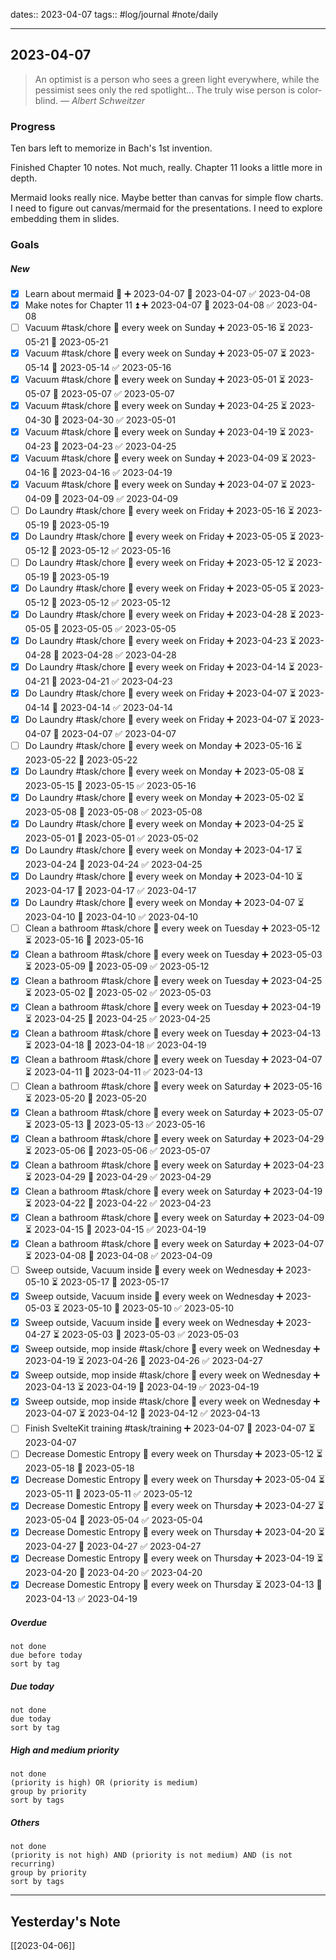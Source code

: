 dates:: 2023-04-07
tags:: #log/journal #note/daily 

---
## 2023-04-07

> An optimist is a person who sees a green light everywhere, while the pessimist sees only the red spotlight... The truly wise person is color-blind.
> — <cite>Albert Schweitzer</cite>

### Progress

Ten bars left to memorize in Bach's 1st invention.

Finished Chapter 10 notes. Not much, really. Chapter 11 looks a little more in depth.

Mermaid looks really nice. Maybe better than canvas for simple flow charts. I need to figure out canvas/mermaid for the presentations. I need to explore embedding them in slides.


### Goals 

##### New

- [x] Learn about mermaid 🔼 ➕ 2023-04-07 🛫 2023-04-07 ✅ 2023-04-08
- [x] Make notes for Chapter 11 ⏫ ➕ 2023-04-07 🛫 2023-04-08 ✅ 2023-04-08
- [ ] Vacuum #task/chore 🔁 every week on Sunday ➕ 2023-05-16 ⏳ 2023-05-21 📅 2023-05-21
- [x] Vacuum #task/chore 🔁 every week on Sunday ➕ 2023-05-07 ⏳ 2023-05-14 📅 2023-05-14 ✅ 2023-05-16
- [x] Vacuum #task/chore 🔁 every week on Sunday ➕ 2023-05-01 ⏳ 2023-05-07 📅 2023-05-07 ✅ 2023-05-07
- [x] Vacuum #task/chore 🔁 every week on Sunday ➕ 2023-04-25 ⏳ 2023-04-30 📅 2023-04-30 ✅ 2023-05-01
- [x] Vacuum #task/chore 🔁 every week on Sunday ➕ 2023-04-19 ⏳ 2023-04-23 📅 2023-04-23 ✅ 2023-04-25
- [x] Vacuum #task/chore 🔁 every week on Sunday ➕ 2023-04-09 ⏳ 2023-04-16 📅 2023-04-16 ✅ 2023-04-19
- [x] Vacuum #task/chore 🔁 every week on Sunday ➕ 2023-04-07 ⏳ 2023-04-09 📅 2023-04-09 ✅ 2023-04-09
- [ ] Do Laundry #task/chore 🔁 every week on Friday ➕ 2023-05-16 ⏳ 2023-05-19 📅 2023-05-19
- [x] Do Laundry #task/chore 🔁 every week on Friday ➕ 2023-05-05 ⏳ 2023-05-12 📅 2023-05-12 ✅ 2023-05-16
- [ ] Do Laundry #task/chore 🔁 every week on Friday ➕ 2023-05-12 ⏳ 2023-05-19 📅 2023-05-19
- [x] Do Laundry #task/chore 🔁 every week on Friday ➕ 2023-05-05 ⏳ 2023-05-12 📅 2023-05-12 ✅ 2023-05-12
- [x] Do Laundry #task/chore 🔁 every week on Friday ➕ 2023-04-28 ⏳ 2023-05-05 📅 2023-05-05 ✅ 2023-05-05
- [x] Do Laundry #task/chore 🔁 every week on Friday ➕ 2023-04-23 ⏳ 2023-04-28 📅 2023-04-28 ✅ 2023-04-28
- [x] Do Laundry #task/chore 🔁 every week on Friday ➕ 2023-04-14 ⏳ 2023-04-21 📅 2023-04-21 ✅ 2023-04-23
- [x] Do Laundry #task/chore 🔁 every week on Friday ➕ 2023-04-07 ⏳ 2023-04-14 📅 2023-04-14 ✅ 2023-04-14
- [x] Do Laundry #task/chore 🔁 every week on Friday ➕ 2023-04-07 ⏳ 2023-04-07 📅 2023-04-07 ✅ 2023-04-07
- [ ] Do Laundry #task/chore 🔁 every week on Monday ➕ 2023-05-16 ⏳ 2023-05-22 📅 2023-05-22
- [x] Do Laundry #task/chore 🔁 every week on Monday ➕ 2023-05-08 ⏳ 2023-05-15 📅 2023-05-15 ✅ 2023-05-16
- [x] Do Laundry #task/chore 🔁 every week on Monday ➕ 2023-05-02 ⏳ 2023-05-08 📅 2023-05-08 ✅ 2023-05-08
- [x] Do Laundry #task/chore 🔁 every week on Monday ➕ 2023-04-25 ⏳ 2023-05-01 📅 2023-05-01 ✅ 2023-05-02
- [x] Do Laundry #task/chore 🔁 every week on Monday ➕ 2023-04-17 ⏳ 2023-04-24 📅 2023-04-24 ✅ 2023-04-25
- [x] Do Laundry #task/chore 🔁 every week on Monday ➕ 2023-04-10 ⏳ 2023-04-17 📅 2023-04-17 ✅ 2023-04-17
- [x] Do Laundry #task/chore 🔁 every week on Monday ➕ 2023-04-07 ⏳ 2023-04-10 📅 2023-04-10 ✅ 2023-04-10
- [ ] Clean a bathroom #task/chore 🔁 every week on Tuesday ➕ 2023-05-12 ⏳ 2023-05-16 📅 2023-05-16
- [x] Clean a bathroom #task/chore 🔁 every week on Tuesday ➕ 2023-05-03 ⏳ 2023-05-09 📅 2023-05-09 ✅ 2023-05-12
- [x] Clean a bathroom #task/chore 🔁 every week on Tuesday ➕ 2023-04-25 ⏳ 2023-05-02 📅 2023-05-02 ✅ 2023-05-03
- [x] Clean a bathroom #task/chore 🔁 every week on Tuesday ➕ 2023-04-19 ⏳ 2023-04-25 📅 2023-04-25 ✅ 2023-04-25
- [x] Clean a bathroom #task/chore 🔁 every week on Tuesday ➕ 2023-04-13 ⏳ 2023-04-18 📅 2023-04-18 ✅ 2023-04-19
- [x] Clean a bathroom #task/chore 🔁 every week on Tuesday ➕ 2023-04-07 ⏳ 2023-04-11 📅 2023-04-11 ✅ 2023-04-13
- [ ] Clean a bathroom #task/chore 🔁 every week on Saturday ➕ 2023-05-16 ⏳ 2023-05-20 📅 2023-05-20
- [x] Clean a bathroom #task/chore 🔁 every week on Saturday ➕ 2023-05-07 ⏳ 2023-05-13 📅 2023-05-13 ✅ 2023-05-16
- [x] Clean a bathroom #task/chore 🔁 every week on Saturday ➕ 2023-04-29 ⏳ 2023-05-06 📅 2023-05-06 ✅ 2023-05-07
- [x] Clean a bathroom #task/chore 🔁 every week on Saturday ➕ 2023-04-23 ⏳ 2023-04-29 📅 2023-04-29 ✅ 2023-04-29
- [x] Clean a bathroom #task/chore 🔁 every week on Saturday ➕ 2023-04-19 ⏳ 2023-04-22 📅 2023-04-22 ✅ 2023-04-23
- [x] Clean a bathroom #task/chore 🔁 every week on Saturday ➕ 2023-04-09 ⏳ 2023-04-15 📅 2023-04-15 ✅ 2023-04-19
- [x] Clean a bathroom #task/chore 🔁 every week on Saturday ➕ 2023-04-07 ⏳ 2023-04-08 📅 2023-04-08 ✅ 2023-04-09
- [ ] Sweep outside, Vacuum inside 🔁 every week on Wednesday ➕ 2023-05-10 ⏳ 2023-05-17 📅 2023-05-17
- [x] Sweep outside, Vacuum inside 🔁 every week on Wednesday ➕ 2023-05-03 ⏳ 2023-05-10 📅 2023-05-10 ✅ 2023-05-10
- [x] Sweep outside, Vacuum inside 🔁 every week on Wednesday ➕ 2023-04-27 ⏳ 2023-05-03 📅 2023-05-03 ✅ 2023-05-03
- [x] Sweep outside, mop inside #task/chore 🔁 every week on Wednesday ➕ 2023-04-19 ⏳ 2023-04-26 📅 2023-04-26 ✅ 2023-04-27
- [x] Sweep outside, mop inside #task/chore 🔁 every week on Wednesday ➕ 2023-04-13 ⏳ 2023-04-19 📅 2023-04-19 ✅ 2023-04-19
- [x] Sweep outside, mop inside #task/chore 🔁 every week on Wednesday ➕ 2023-04-07 ⏳ 2023-04-12 📅 2023-04-12 ✅ 2023-04-13
- [ ] Finish SvelteKit training #task/training ➕ 2023-04-07 🛫 2023-04-07 ⏳ 2023-04-07
- [ ] Decrease Domestic Entropy 🔁 every week on Thursday ➕ 2023-05-12 ⏳ 2023-05-18 📅 2023-05-18
- [x] Decrease Domestic Entropy 🔁 every week on Thursday ➕ 2023-05-04 ⏳ 2023-05-11 📅 2023-05-11 ✅ 2023-05-12
- [x] Decrease Domestic Entropy 🔁 every week on Thursday ➕ 2023-04-27 ⏳ 2023-05-04 📅 2023-05-04 ✅ 2023-05-04
- [x] Decrease Domestic Entropy 🔁 every week on Thursday ➕ 2023-04-20 ⏳ 2023-04-27 📅 2023-04-27 ✅ 2023-04-27
- [x] Decrease Domestic Entropy 🔁 every week on Thursday ➕ 2023-04-19 ⏳ 2023-04-20 📅 2023-04-20 ✅ 2023-04-20
- [x] Decrease Domestic Entropy 🔁 every week on Thursday ⏳ 2023-04-13 📅 2023-04-13 ✅ 2023-04-19

##### Overdue

```tasks
not done
due before today
sort by tag
```


##### Due today

```tasks
not done
due today
sort by tag
```

##### High and medium priority

```tasks
not done
(priority is high) OR (priority is medium)
group by priority
sort by tags
```

##### Others


```tasks
not done
(priority is not high) AND (priority is not medium) AND (is not recurring)
group by priority
sort by tags
```


---
## Yesterday's Note

[[2023-04-06]]


